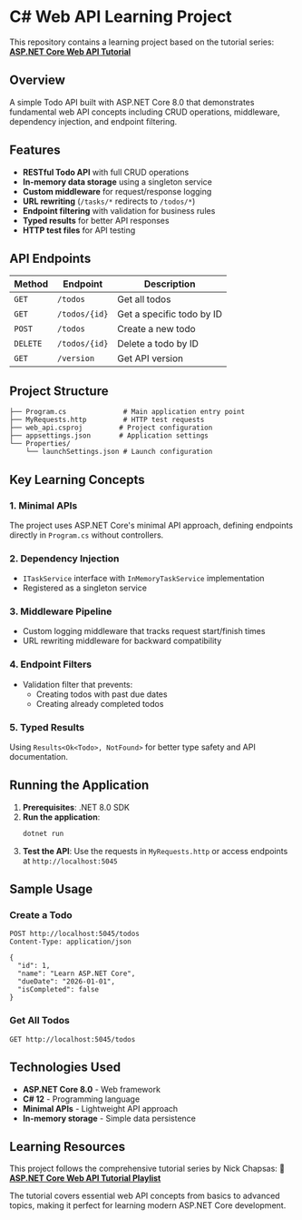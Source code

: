 # C# Web API Learning Project

This repository contains a learning project based on the tutorial series: **[ASP.NET Core Web API Tutorial](https://www.youtube.com/playlist?list=PLdo4fOcmZ0oWunQnm3WnZxJrseIw2zSAk)**

## Overview

A simple Todo API built with ASP.NET Core 8.0 that demonstrates fundamental web API concepts including CRUD operations, middleware, dependency injection, and endpoint filtering.

## Features

- **RESTful Todo API** with full CRUD operations
- **In-memory data storage** using a singleton service
- **Custom middleware** for request/response logging
- **URL rewriting** (`/tasks/*` redirects to `/todos/*`)
- **Endpoint filtering** with validation for business rules
- **Typed results** for better API responses
- **HTTP test files** for API testing

## API Endpoints

| Method | Endpoint | Description |
|--------|----------|-------------|
| `GET` | `/todos` | Get all todos |
| `GET` | `/todos/{id}` | Get a specific todo by ID |
| `POST` | `/todos` | Create a new todo |
| `DELETE` | `/todos/{id}` | Delete a todo by ID |
| `GET` | `/version` | Get API version |

## Project Structure

```
├── Program.cs              # Main application entry point
├── MyRequests.http         # HTTP test requests
├── web_api.csproj         # Project configuration
├── appsettings.json       # Application settings
└── Properties/
    └── launchSettings.json # Launch configuration
```

## Key Learning Concepts

### 1. Minimal APIs
The project uses ASP.NET Core's minimal API approach, defining endpoints directly in `Program.cs` without controllers.

### 2. Dependency Injection
- `ITaskService` interface with `InMemoryTaskService` implementation
- Registered as a singleton service

### 3. Middleware Pipeline
- Custom logging middleware that tracks request start/finish times
- URL rewriting middleware for backward compatibility

### 4. Endpoint Filters
- Validation filter that prevents:
  - Creating todos with past due dates
  - Creating already completed todos

### 5. Typed Results
Using `Results<Ok<Todo>, NotFound>` for better type safety and API documentation.

## Running the Application

1. **Prerequisites**: .NET 8.0 SDK
2. **Run the application**:
   ```bash
   dotnet run
   ```
3. **Test the API**: Use the requests in `MyRequests.http` or access endpoints at `http://localhost:5045`

## Sample Usage

### Create a Todo
```http
POST http://localhost:5045/todos
Content-Type: application/json

{
  "id": 1,
  "name": "Learn ASP.NET Core",
  "dueDate": "2026-01-01",
  "isCompleted": false
}
```

### Get All Todos
```http
GET http://localhost:5045/todos
```

## Technologies Used

- **ASP.NET Core 8.0** - Web framework
- **C# 12** - Programming language
- **Minimal APIs** - Lightweight API approach
- **In-memory storage** - Simple data persistence

## Learning Resources

This project follows the comprehensive tutorial series by Nick Chapsas:
🎥 **[ASP.NET Core Web API Tutorial Playlist](https://www.youtube.com/playlist?list=PLdo4fOcmZ0oWunQnm3WnZxJrseIw2zSAk)**

The tutorial covers essential web API concepts from basics to advanced topics, making it perfect for learning modern ASP.NET Core development.
